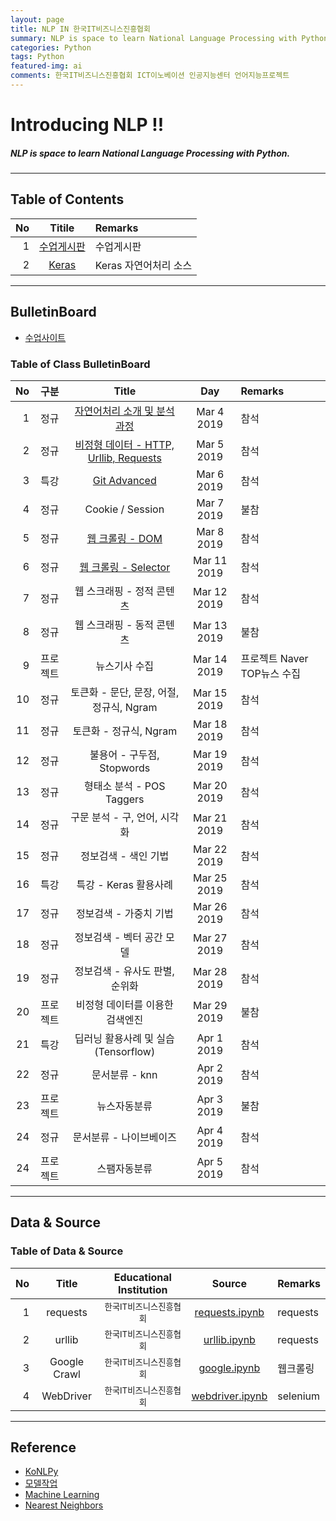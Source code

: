 ```yaml
---
layout: page
title: NLP IN 한국IT비즈니스진흥협회
summary: NLP is space to learn National Language Processing with Python
categories: Python
tags: Python
featured-img: ai
comments: 한국IT비즈니스진흥협회 ICT이노베이션 인공지능센터 언어지능프로젝트
---
```


# Introducing NLP !!

#####  NLP is space to learn National Language Processing with Python.

---

## Table of Contents

|No|Titile|Remarks|
|--:|:-:|:--|
|1|[수업게시판](#bulletinboard)|수업게시판|
|2|[Keras](#Keras)|Keras 자연어처리 소스|

---

## BulletinBoard

* [수업사이트](https://lms.koipa.or.kr)

### Table of Class BulletinBoard

|No|구분|Title|Day|Remarks|
|--:|:-:|:--:|:-:|:--|
|1|정규|[자연어처리 소개 및 분석과정](/_pages/Language/Python/data/NLP.pptx)|Mar 4 2019|참석|
|2|정규|[비정형 데이터 - HTTP, Urllib, Requests](/_pages/Language/Python/data/HTTP.pptx)|Mar 5 2019|참석|
|3|특강|[Git Advanced](/_pages/Language/Python/data/오픈소스개발방식_QA통합.pdf)|Mar 6 2019|참석|
|4|정규|Cookie / Session|Mar 7 2019|불참|
|5|정규|[웹 크롤링 - DOM](/_pages/Language/Python/data/DOM.pdf)|Mar 8 2019|참석|
|6|정규|[웹 크롤링 - Selector](/_pages/Language/Python/data/Crawling.pdf)|Mar 11 2019|참석|
|7|정규|웹 스크래핑 - 정적 콘텐츠|Mar 12 2019|참석|
|8|정규|웹 스크래핑 - 동적 콘텐츠|Mar 13 2019|불참|
|9|프로젝트|뉴스기사 수집|Mar 14 2019|프로젝트 Naver TOP뉴스 수집|
|10|정규|토큰화 - 문단, 문장, 어절, 정규식, Ngram|Mar 15 2019|참석|
|11|정규|토큰화 - 정규식, Ngram|Mar 18 2019|참석|
|12|정규|불용어 - 구두점, Stopwords|Mar 19 2019|참석|
|13|정규|형태소 분석 - POS Taggers|Mar 20 2019|참석|
|14|정규|구문 분석 - 구, 언어, 시각화|Mar 21 2019|참석|
|15|정규|정보검색 - 색인 기법|Mar 22 2019|참석|
|16|특강|특강 - Keras 활용사례|Mar 25 2019|참석|
|17|정규|정보검색 - 가중치 기법|Mar 26 2019|참석|
|18|정규|정보검색 - 벡터 공간 모델|Mar 27 2019|참석|
|19|정규|정보검색 - 유사도 판별, 순위화|Mar 28 2019|참석|
|20|프로젝트|비정형 데이터를 이용한 검색엔진|Mar 29 2019|불참|
|21|특강|딥러닝 활용사례 및 실습 (Tensorflow)|Apr 1 2019|참석|
|22|정규|문서분류 - knn|Apr 2 2019|참석|
|23|프로젝트|뉴스자동분류|Apr 3 2019|불참|
|24|정규|문서분류 - 나이브베이즈|Apr 4 2019|참석|
|24|프로젝트|스팸자동분류|Apr 5 2019|참석|

---

## Data & Source

### Table of Data & Source

|No|Title|Educational Institution|Source|Remarks|
|--:|:-:|:-:|:-:|:--|
|1|requests|<small>한국IT비즈니스진흥협회</small>|[requests.ipynb](/_pages/Language/Python/src/requests.ipynb)|requests|
|2|urllib|<small>한국IT비즈니스진흥협회</small>|[urllib.ipynb](/_pages/Language/Python/src/urllib.ipynb)|requests|
|3|Google Crawl|<small>한국IT비즈니스진흥협회</small>|[google.ipynb](/_pages/Language/Python/src/google.ipynb)|웹크롤링|
|4|WebDriver|<small>한국IT비즈니스진흥협회</small>|[webdriver.ipynb](/_pages/Language/Python/src/webdriver.ipynb)|selenium|
---

## Reference

* [KoNLPy](https://konlpy-ko.readthedocs.io/)
* [모델작업](http://www.cs.virginia.edu/~hw5x/Course/IR2015/_site/lectures/)
* [Machine Learning](https://nlp.stanford.edu/IR-book/newslides.html)
* [Nearest Neighbors](https://cs.stanford.edu/people/abisee/nn.pdf)

